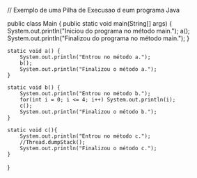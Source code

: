 // Exemplo de uma Pilha de Execusao d eum programa Java

public class Main {
    public static void main(String[] args) {
        System.out.println("Iniciou do programa no método main.");
        a();
        System.out.println("Finalizou do programa no método main.");
    }

    static void a() {
        System.out.println("Entrou no método a.");
        b();
        System.out.println("Finalizou o método a.");
    }

    static void b() {
        System.out.println("Entrou no método b.");
        for(int i = 0; i <= 4; i++) System.out.println(i);
        c();
        System.out.println("Finalizou o método b.");
    }

    static void c(){
        System.out.println("Entrou no método c.");
        //Thread.dumpStack();
        System.out.println("Finalizou o método c.");
    }
}
